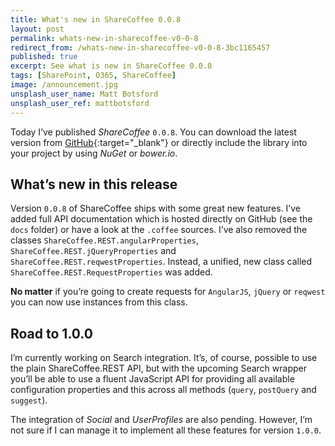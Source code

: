 ```yaml
---
title: What's new in ShareCoffee 0.0.8
layout: post
permalink: whats-new-in-sharecoffee-v0-0-8
redirect_from: /whats-new-in-sharecoffee-v0-0-8-3bc1165457
published: true
excerpt: See what is new in ShareCoffee 0.0.8
tags: [SharePoint, O365, ShareCoffee]
image: /announcement.jpg
unsplash_user_name: Matt Botsford
unsplash_user_ref: mattbotsford
---
```


Today I’ve published *ShareCoffee* `0.0.8`. You can download the latest version from [GitHub](https://github.com/ThorstenHans/ShareCoffee){:target="_blank"} or directly include the library into your project by using *NuGet* or *bower.io*.

## What’s new in this release

Version `0.0.8` of ShareCoffee ships with some great new features. I’ve added full API documentation which is hosted directly on GitHub (see the `docs` folder) or have a look at the `.coffee` sources. I’ve also removed the classes `ShareCoffee.REST.angularProperties`, `ShareCoffee.REST.jQueryProperties` and  `ShareCoffee.REST.reqwestProperties`. Instead, a unified, new class called `ShareCoffee.REST.RequestProperties` was added. 

**No matter** if you’re going to create requests for `AngularJS`,  `jQuery` or `reqwest` you can now use instances from this class.

## Road to 1.0.0

I’m currently working on Search integration. It’s, of course, possible to use the plain ShareCoffee.REST API, but with the upcoming Search wrapper you’ll be able to use a fluent JavaScript API for providing all available configuration properties and this across all methods (`query`, `postQuery` and `suggest`).

The integration of *Social* and *UserProfiles* are also pending. However, I’m not sure if I can manage it to implement all these features for version `1.0.0`.


